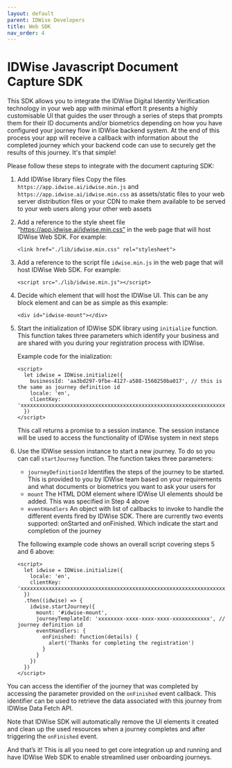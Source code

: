 ```yaml
---
layout: default
parent: IDWise Developers
title: Web SDK 
nav_order: 4
---
```

# IDWise Javascript Document Capture SDK

This SDK allows you to integrate the IDWise Digital Identity Verification technology in your web app with minimal effort
It presents a highly customisable UI that guides the user through a series of steps that prompts them for their ID documents and/or biometrics depending on how you have configured your journey flow in IDWise backend system. At the end of this process your app will receive a callback with information about the completed journey which your backend code can use to securely get the results of this journey. It's that simple!

Please follow these steps to integrate with the document capturing SDK:
1. Add IDWise library files
Copy the files `https://app.idwise.ai/idwise.min.js` and `https://app.idwise.ai/idwise.min.css` as assets/static files to your web server distribution files or your CDN to make them available to be served to your web users along your other web assets

2. Add a reference to the style sheet file “https://app.idwise.ai/idwise.min.css” in the web page that will host IDWise Web SDK. For example:

    ```
    <link href="./lib/idwise.min.css" rel="stylesheet">
    ```

3. Add a reference to the script file `idwise.min.js` in the web page that will host IDWise Web SDK. For example:

    ```
    <script src="./lib/idwise.min.js"></script>
    ```

4. Decide which element that will host the IDWise UI. This can be any block element and can be as simple as this example:

    ```
    <div id="idwise-mount"></div>
    ```

5. Start the initialization of IDWise SDK library using `initialize` function. This function takes three parameters which identify your business and are shared with you during your registration process with IDWise.

    Example code for the inialization:

    ```
    <script>
      let idwise = IDWise.initialize({
        businessId: 'aa3bd297-9fbe-4127-a588-1560250ba017', // this is the same as journey definition id
        locale: 'en',
        clientKey: 'xxxxxxxxxxxxxxxxxxxxxxxxxxxxxxxxxxxxxxxxxxxxxxxxxxxxxxxxxxxxxxxxxxxxxxxxxxxxx='
      })
    </script>
    ```

    This call returns a promise to a session instance. The session instance will be used to access the functionality of IDWise system in next steps

6. Use the IDWise session instance to start a new journey. To do so you can call `startJourney` function. The function takes three parameters:
    * `journeyDefinitionId` Identifies the steps of the journey to be started. This is provided to you by IDWise team based on your requirements and what documents or biometrics you want to ask your users for
    * `mount` The HTML DOM element where IDWise UI elements should be added. This was specified in Step 4 above
    * `eventHandlers` An object with list of callbacks to invoke to handle the
different events fired by IDWise SDK. There are currently two events supported: onStarted and onFinished. Which indicate the start and completion of the journey

    The following example code shows an overall script covering steps 5 and 6 above:

    ```
    <script>
      let idwise = IDWise.initialize({
        locale: 'en',
        clientKey: 'xxxxxxxxxxxxxxxxxxxxxxxxxxxxxxxxxxxxxxxxxxxxxxxxxxxxxxxxxxxxxxxxxxxxxxxxxxxxx='
      })
      .then((idwise) => {
        idwise.startJourney({
          mount: '#idwise-mount',
          journeyTemplateId: 'xxxxxxxx-xxxx-xxxx-xxxx-xxxxxxxxxxxx', // journey definition id
          eventHandlers: {
            onFinished: function(details) {
              alert('Thanks for completing the registration')
            }
          }
        })
      })
    </script>
    ```

You can access the identifier of the journey that was completed by accessing the parameter provided on the `onFinished` event callback. This identifier can be used to retrieve the data associated with this journey from IDWise Data Fetch API.

Note that IDWise SDK will automatically remove the UI elements it created and clean up the used resources when a journey completes and after triggering the `onFinished` event.

And that’s it! This is all you need to get core integration up and running and have IDWise Web SDK to enable streamlined user onboarding journeys.
